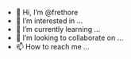 - 👋 Hi, I’m @frethore
- 👀 I’m interested in ...
- 🌱 I’m currently learning ...
- 💞️ I’m looking to collaborate on ...
- 📫 How to reach me ...

<!---
frethore/frethore is a ✨ special ✨ repository because its `README.md` (this file) appears on your GitHub profile.
You can click the Preview link to take a look at your changes.
--->
